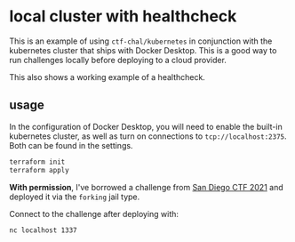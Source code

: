 
# local cluster with healthcheck

This is an example of using `ctf-chal/kubernetes` in conjunction with the kubernetes cluster
that ships with Docker Desktop. This is a good way to run challenges locally before deploying
to a cloud provider.

This also shows a working example of a healthcheck.

## usage

In the configuration of Docker Desktop, you will need to enable the built-in
kubernetes cluster, as well as turn on connections to `tcp://localhost:2375`.
Both can be found in the settings.

```bash
terraform init
terraform apply
```

**With permission**, I've borrowed a challenge from
[San Diego CTF 2021](https://github.com/acmucsd/sdctf-2021) and deployed it via
the `forking` jail type. 

Connect to the challenge after deploying with:

```bash
nc localhost 1337
```
